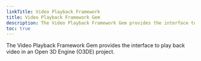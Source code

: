 ```yaml
---
linkTitle: Video Playback Framework
title: Video Playback Framework Gem
description: The Video Playback Framework Gem provides the interface to play back video in an Open 3D Engine (O3DE) project.
toc: true
---
```


The Video Playback Framework Gem provides the interface to play back video in an Open 3D Engine (O3DE) project.
